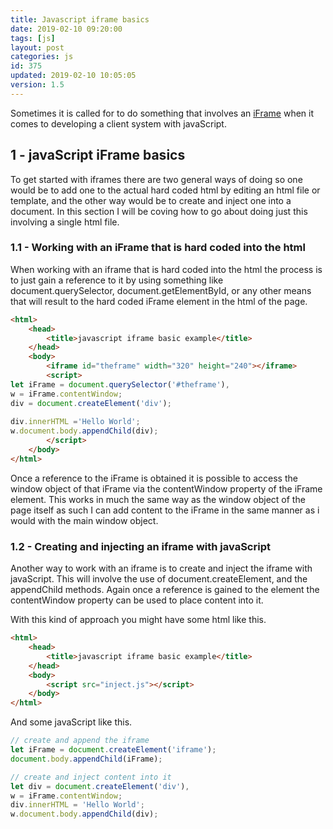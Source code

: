 ```yaml
---
title: Javascript iframe basics
date: 2019-02-10 09:20:00
tags: [js]
layout: post
categories: js
id: 375
updated: 2019-02-10 10:05:05
version: 1.5
---
```


Sometimes it is called for to do something that involves an [iFrame](https://developer.mozilla.org/en-US/docs/Web/HTML/Element/iframe) when it comes to developing a client system with javaScript.

<!-- more -->

## 1 - javaScript iFrame basics

To get started with iframes there are two general ways of doing so one would be to add one to the actual hard coded html by editing an html file or template, and the other way would be to create and inject one into a document. In this section I will be coving how to go about doing just this involving a single html file.

### 1.1 - Working with an iFrame that is hard coded into the html

When working with an iframe that is hard coded into the html the process is to just gain a reference to it by using something like document.querySelector, document.getElementById, or any other means that will result to the hard coded iFrame element in the html of the page.

```html
<html>
    <head>
        <title>javascript iframe basic example</title>
    </head>
    <body>
        <iframe id="theframe" width="320" height="240"></iframe>
        <script>
let iFrame = document.querySelector('#theframe'),
w = iFrame.contentWindow;
div = document.createElement('div');
 
div.innerHTML ='Hello World';
w.document.body.appendChild(div);
        </script>
    </body>
</html>
```

Once a reference to the iFrame is obtained it is possible to access the window object of that iFrame via the contentWindow property of the iFrame element. This works in much the same way as the window object of the page itself as such I can add content to the iFrame in the same manner as i would with the main window object.

### 1.2 - Creating and injecting an iframe with javaScript

Another way to work with an iframe is to create and inject the iframe with javaScript. This will involve the use of document.createElement, and the appendChild methods. Again once a reference is gained to the element the contentWindow property can be used to place content into it.

With this kind of approach you might have some html like this.

```html
<html>
    <head>
        <title>javascript iframe basic example</title>
    </head>
    <body>
        <script src="inject.js"></script>
    </body>
</html>
```

And some javaScript like this.

```js
// create and append the iframe
let iFrame = document.createElement('iframe');
document.body.appendChild(iFrame);

// create and inject content into it
let div = document.createElement('div'),
w = iFrame.contentWindow;
div.innerHTML = 'Hello World';
w.document.body.appendChild(div);

```